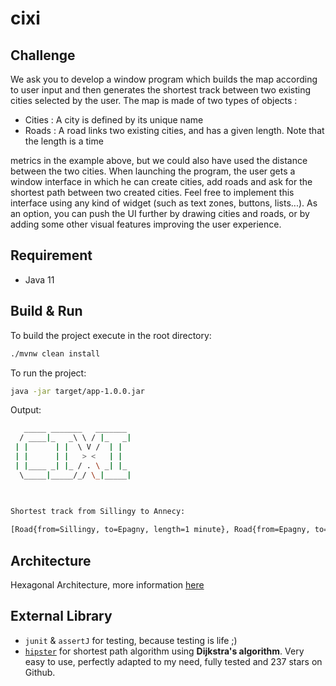 # cixi

## Challenge

We ask you to develop a window program which builds the map according to user input and then generates the shortest track between two existing cities selected by the user. The map is made of two types of objects :
- Cities​ : A city is defined by its unique name
- Roads : A road links two existing cities, and has a given length. Note that the length is a time

metrics in the example above, but we could also have used the distance between the two cities.
When launching the program, the user gets a window interface in which he can create cities, add roads and ask for the shortest path between two created cities. Feel free to implement this interface using any kind of widget (such as text zones, buttons, lists...). As an option, you can push the UI further by drawing cities and roads, or by adding some other visual features improving the user experience.

## Requirement

* Java 11 

## Build & Run

To build the project execute in the root directory: 

```bash
./mvnw clean install
```

To run the project:

```bash
java -jar target/app-1.0.0.jar
```

Output:

```bash
   _____ _______   _______ 
  / ____|_   _\ \ / |_   _|
 | |      | |  \ V /  | |  
 | |      | |   > <   | |  
 | |____ _| |_ / . \ _| |_ 
  \_____|_____/_/ \_|_____|
                           
                           

Shortest track from Sillingy to Annecy:

[Road{from=Sillingy, to=Epagny, length=1 minute}, Road{from=Epagny, to=Metz-Tessy, length=3 minute}, Road{from=Metz-Tessy, to=Annecy, length=12 minute}]
```


## Architecture

Hexagonal Architecture,  more information [here](https://blog.octo.com/architecture-hexagonale-trois-principes-et-un-exemple-dimplementation/)

## External Library

- `junit` & `assertJ` for testing, because testing is life ;)
- [`hipster`](https://github.com/citiususc/hipster) for shortest path algorithm using **Dijkstra's algorithm**. Very easy to use, perfectly adapted to my need, fully tested and 237 stars on Github.